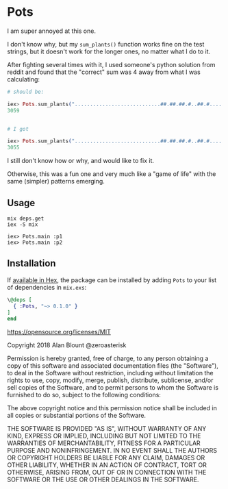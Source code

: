 # Pots

I am super annoyed at this one.

I don't know why, but my `sum_plants()` function works fine on the test strings,
but it doesn't work for the longer ones, no matter what I do to it.

After fighting several times with it, I used someone's python solution from reddit and found that the "correct" sum was 4 away from what I was calculating:


```elixir
# should be:

iex> Pots.sum_plants("............................##.##.##.#..##.#......#...#..#.#..##.#..##.#..##.#.....#...#..#.#..##.#..##.#..##.#...#..#..##.#..##.#..##.#..##.#..##.#......", -31)
3059


# I got

iex> Pots.sum_plants("............................##.##.##.#..##.#......#...#..#.#..##.#..##.#..##.#.....#...#..#.#..##.#..##.#..##.#...#..#..##.#..##.#..##.#..##.#..##.#......", -31)
3055
```

I still don't know how or why, and would like to fix it.

Otherwise, this was a fun one and very much like a "game of life" with the same (simpler) patterns emerging.

## Usage

```
mix deps.get
iex -S mix

iex> Pots.main :p1
iex> Pots.main :p2
```


## Installation

If [available in Hex](https://hex.pm/docs/publish), the package can be installed
by adding `Pots` to your list of dependencies in `mix.exs`:

```elixir
\@deps [
  { :Pots, "~> 0.1.0" }
]
end
```


https://opensource.org/licenses/MIT

Copyright 2018 Alan Blount @zeroasterisk

Permission is hereby granted, free of charge, to any person obtaining a copy of this software and associated documentation files (the "Software"), to deal in the Software without restriction, including without limitation the rights to use, copy, modify, merge, publish, distribute, sublicense, and/or sell copies of the Software, and to permit persons to whom the Software is furnished to do so, subject to the following conditions:

The above copyright notice and this permission notice shall be included in all copies or substantial portions of the Software.

THE SOFTWARE IS PROVIDED "AS IS", WITHOUT WARRANTY OF ANY KIND, EXPRESS OR IMPLIED, INCLUDING BUT NOT LIMITED TO THE WARRANTIES OF MERCHANTABILITY, FITNESS FOR A PARTICULAR PURPOSE AND NONINFRINGEMENT. IN NO EVENT SHALL THE AUTHORS OR COPYRIGHT HOLDERS BE LIABLE FOR ANY CLAIM, DAMAGES OR OTHER LIABILITY, WHETHER IN AN ACTION OF CONTRACT, TORT OR OTHERWISE, ARISING FROM, OUT OF OR IN CONNECTION WITH THE SOFTWARE OR THE USE OR OTHER DEALINGS IN THE SOFTWARE.
